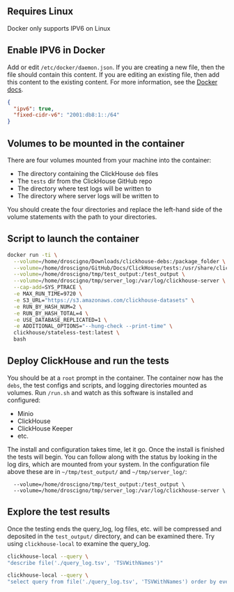 

## Requires Linux

Docker only supports IPV6 on Linux

## Enable IPV6 in Docker

Add or edit `/etc/docker/daemon.json`.  If you are creating a new file, then the file
should contain this content.  If you are editing an existing file, then add this content
to the existing content.  For more information, see the [Docker docs](https://docs.docker.com/config/daemon/ipv6/).

```json
{
  "ipv6": true,
  "fixed-cidr-v6": "2001:db8:1::/64"
}
```

## Volumes to be mounted in the container

There are four volumes mounted from your machine into the container:
- The directory containing the ClickHouse `deb` files
- The `tests` dir from the ClickHouse GitHub repo
- The directory where test logs will be written to
- The directory where server logs will be written to

You should create the four directories and replace the left-hand side of the volume 
statements with the path to your directories.

## Script to launch the container

```bash
docker run -ti \
  --volume=/home/droscigno/Downloads/clickhouse-debs:/package_folder \
  --volume=/home/droscigno/GitHub/Docs/ClickHouse/tests:/usr/share/clickhouse-test \
  --volume=/home/droscigno/tmp/test_output:/test_output \
  --volume=/home/droscigno/tmp/server_log:/var/log/clickhouse-server \
  --cap-add=SYS_PTRACE \
  -e MAX_RUN_TIME=9720 \
  -e S3_URL="https://s3.amazonaws.com/clickhouse-datasets" \
  -e RUN_BY_HASH_NUM=2 \
  -e RUN_BY_HASH_TOTAL=4 \
  -e USE_DATABASE_REPLICATED=1 \
  -e ADDITIONAL_OPTIONS="--hung-check --print-time" \
  clickhouse/stateless-test:latest \
  bash
```

## Deploy ClickHouse and run the tests

You should be at a `root` prompt in the container.  The container now has the `debs`, the 
test configs and scripts, and logging directories mounted as volumes.  Run `/run.sh` and
watch as this software is installed and configured:

- Minio
- ClickHouse
- ClickHouse Keeper
- etc.

The install and configuration takes time, let it go.  Once the install is finished the tests
will begin.  You can follow along with the status by looking in the log dirs, which are
mounted from your system.  In the configuration file above these are in `~/tmp/test_output/`
and `~/tmp/server_log/`:

```
  --volume=/home/droscigno/tmp/test_output:/test_output \
  --volume=/home/droscigno/tmp/server_log:/var/log/clickhouse-server \
```

## Explore the test results
Once the testing ends the query_log, log files, etc. will be compressed and deposited in
the `test_output/` directory, and can be examined there.  Try using `clickhouse-local` to
examine the query_log.

```bash
clickhouse-local --query \
"describe file('./query_log.tsv', 'TSVWithNames')"
```

```bash
clickhouse-local --query \
"select query from file('./query_log.tsv', 'TSVWithNames') order by event_time"
```
